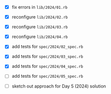 - [x] fix errors in `lib/2024/01.rb`
- [x] reconfigure `lib/2024/02.rb`
- [x] reconfigure `lib/2024/03.rb`
- [x] reconfigure `lib/2024/04.rb`
- [x] add tests for `spec/2024/02_spec.rb`
- [x] add tests for `spec/2024/03_spec.rb`
- [x] add tests for `spec/2024/04_spec.rb`

- [ ] add tests for `spec/2024/05_spec.rb`
- [ ] sketch out approach for Day 5 (2024) solution